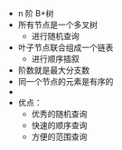 - n 阶 B+树
- 所有节点是一个多叉树
  - 进行随机查询
- 叶子节点联合组成一个链表
  - 进行顺序插叙
- 阶数就是最大分支数
- 同一个节点的元素是有序的
- 
- 优点：
  - 优秀的随机查询
  - 快速的顺序查询
  - 方便的范围查询
